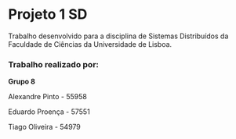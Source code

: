 # Projeto 1 SD

Trabalho desenvolvido para a disciplina de Sistemas Distribuídos da Faculdade de Ciências da Universidade de Lisboa.

### Trabalho realizado por:

**Grupo 8**

Alexandre Pinto - 55958

Eduardo Proença - 57551

Tiago Oliveira - 54979

